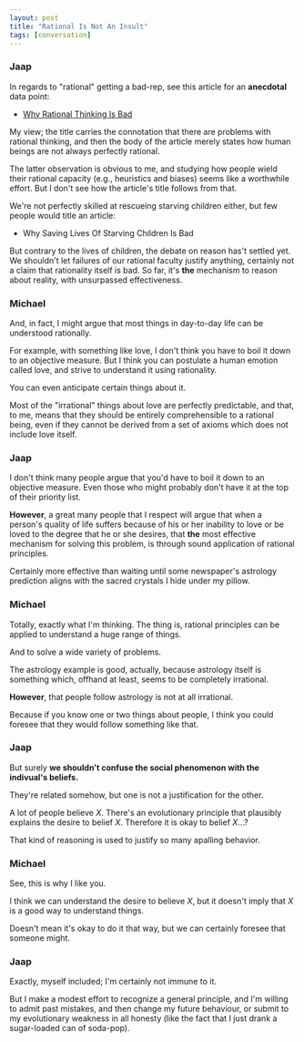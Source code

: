 ```yaml
---
layout: post
title: "Rational Is Not An Insult"
tags: [conversation]
---
```


### Jaap
In regards to "rational" getting a bad-rep, see this article for an **anecdotal**
data point:

 * [Why Rational Thinking Is Bad](http://www.huffingtonpost.com/srinivasan-pillay/why-rational-thinking-is_b_183082.html)

My view; the title carries the connotation that there are problems with rational
thinking, and then the body of the article merely states how human beings are not
always perfectly rational.

The latter observation is obvious to me, and studying how people wield their rational
capacity (e.g., heuristics and biases) seems like a worthwhile effort. But I don't
see how the article's title follows from that.

We're not perfectly skilled at rescueing starving children either, but few people would
title an article:

 * Why Saving Lives Of Starving Children Is Bad

But contrary to the lives of children, the debate on reason has't settled yet. We shouldn't let failures of 
our rational faculty justify anything, certainly not a claim that rationality itself is bad. So far, it's **the** 
mechanism to reason about reality, with unsurpassed effectiveness.

### Michael
And, in fact, I might argue that most things in day-to-day life can be understood
rationally.

For example, with something like love, I don't think you have to boil it down to
an objective measure. But I think you can postulate a human emotion called love, and
strive to understand it using rationality.

You can even anticipate certain things about it.

Most of the "irrational" things about love are perfectly predictable, and that,
to me, means that they should be entirely comprehensible to a rational being, even
if they cannot be derived from a set of axioms which does not include love itself.

### Jaap

I don't think many people argue that you'd have to boil it down to an objective measure. Even
those who might probably don't have it at the top of their priority list.

**However**, a great many people that I respect will argue that when a person's quality of
life suffers because of his or her inability to love or be loved to the degree that
he or she desires, that **the** most effective mechanism for solving this problem,
is through sound application of rational principles.

Certainly more effective than waiting until some newspaper's astrology prediction
aligns with the sacred crystals I hide under my pillow.

### Michael
Totally, exactly what I'm thinking. The thing is, rational principles can be applied to understand
a huge range of things.

And to solve a wide variety of problems.

The astrology example is good, actually, because astrology itself is something which,
offhand at least, seems to be completely irrational.

**However**, that people follow astrology is not at all irrational.

Because if you know one or two things about people, I think you could foresee that
they would follow something like that.

### Jaap
But surely **we shouldn't confuse the social phenomenon with the indivual's beliefs.**

They're related somehow, but one is not a justification for the other.

A lot of people believe *X*. There's an evolutionary principle that plausibly 
explains the desire to belief *X*. Therefore it is okay to belief *X*...?

That kind of reasoning is used to justify so many apalling behavior.

### Michael
See, this is why I like you.

I think we can understand the desire to believe *X*, but it doesn't imply that *X* is
a good way to understand things.

Doesn't mean it's okay to do it that way, but we can certainly foresee that someone
might.

### Jaap
Exactly, myself included; I'm certainly not immune to it.

But I make a modest effort to recognize a general principle, and I'm willing to admit
past mistakes, and then change my future behaviour, or submit to my evolutionary
weakness in all honesty (like the fact that I just drank a sugar-loaded can of soda-pop).
